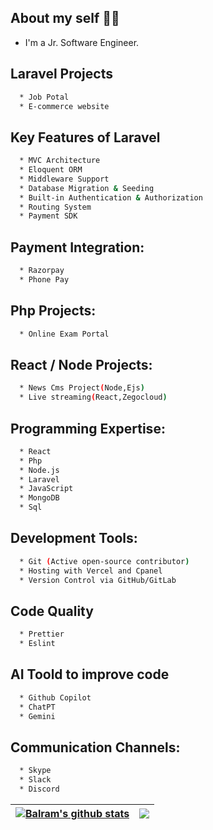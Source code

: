 ## About my self 👨‍💻

* I'm a Jr. Software Engineer.








## Laravel  Projects

```bash
  * Job Potal
  * E-commerce website
```

## Key Features of Laravel
```bash
  * MVC Architecture
  * Eloquent ORM
  * Middleware Support
  * Database Migration & Seeding
  * Built-in Authentication & Authorization
  * Routing System
  * Payment SDK
```

## Payment Integration:
```bash
  * Razorpay
  * Phone Pay
```

## Php Projects:
```bash
  * Online Exam Portal
```

## React / Node Projects:
```bash
  * News Cms Project(Node,Ejs)
  * Live streaming(React,Zegocloud)
```

## Programming Expertise:
```bash
  * React
  * Php 
  * Node.js
  * Laravel
  * JavaScript
  * MongoDB
  * Sql
```

## Development Tools:
```bash
  * Git (Active open-source contributor)
  * Hosting with Vercel and Cpanel
  * Version Control via GitHub/GitLab
```

## Code Quality
```bash
  * Prettier
  * Eslint
```

## AI Toold to improve code
```bash
  * Github Copilot
  * ChatPT
  * Gemini
```

## Communication Channels:
```bash
  * Skype
  * Slack
  * Discord
```


| <a href="https://github.com/balram72/github-readme-stats"><img align="center" src="https://github-readme-stats.vercel.app/api?username=balram72&show_icons=true&include_all_commits=true&theme=buefy&hide_border=true" alt="Balram's github stats" /></a> | <a href="https://github.com/balram72/github-readme-stats"><img align="center" src="https://github-readme-stats.vercel.app/api/top-langs/?username=balram72&layout=compact&theme=buefy&hide_border=true" /></a> |
| ------------- | ------------- |



<br />
<br />

<div id="header" align="center">  

</div>


